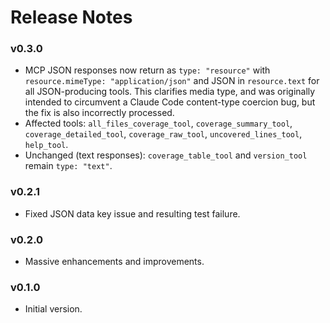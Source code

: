# Release Notes

### v0.3.0
* MCP JSON responses now return as `type: "resource"` with `resource.mimeType: "application/json"` and JSON in `resource.text` for all JSON-producing tools. This clarifies media type, and was originally intended to circumvent a Claude Code content-type coercion bug, but the fix is also incorrectly processed.
* Affected tools: `all_files_coverage_tool`, `coverage_summary_tool`, `coverage_detailed_tool`, `coverage_raw_tool`, `uncovered_lines_tool`, `help_tool`.
* Unchanged (text responses): `coverage_table_tool` and `version_tool` remain `type: "text"`.

### v0.2.1
* Fixed JSON data key issue and resulting test failure.


### v0.2.0

* Massive enhancements and improvements.


### v0.1.0

* Initial version.
